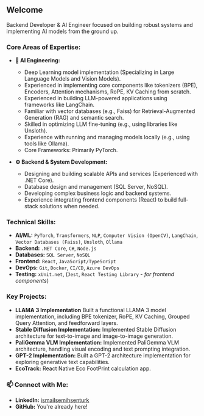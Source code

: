 <h2><b>Welcome</b></h2>

Backend Developer & AI Engineer focused on building robust systems and implementing AI models from the ground up.

### Core Areas of Expertise:

*   **🤖 AI Engineering:**
    *   Deep Learning model implementation (Specializing in Large Language Models and Vision Models).
    *   Experienced in implementing core components like tokenizers (BPE), Encoders, Attention mechanisms, RoPE, KV Caching from scratch.
    *   Experienced in building LLM-powered applications using frameworks like LangChain.
    *   Familiar with vector databases (e.g., Faiss) for Retrieval-Augmented Generation (RAG) and semantic search.
    *   Skilled in optimizing LLM fine-tuning (e.g., using libraries like Unsloth).
    *   Experience with running and managing models locally (e.g., using tools like Ollama).
    *   Core Frameworks: Primarily PyTorch.

*   **⚙️ Backend & System Development:**
    *   Designing and building scalable APIs and services (Experienced with .NET Core).
    *   Database design and management (SQL Server, NoSQL).
    *   Developing complex business logic and backend systems.
    *   Experience integrating frontend components (React) to build full-stack solutions when needed.

### Technical Skills:

*   **AI/ML:** `PyTorch`, `Transformers`, `NLP`, `Computer Vision (OpenCV)`, `LangChain`, `Vector Databases (Faiss)`, `Unsloth`, `Ollama`
*   **Backend:** `.NET Core`, `C#`, `Node.js`
*   **Databases:** `SQL Server`, `NoSQL`
*   **Frontend:** `React`, `JavaScript/TypeScript`
*   **DevOps:** `Git`, `Docker`, `CI/CD`, `Azure DevOps`
*   **Testing:** `xUnit.net`, (`Jest`, `React Testing Library` - *for frontend components*)

### Key Projects:

*   **LLAMA 3 Implementation** Built a functional LLAMA 3 model implementation, including BPE tokenizer, RoPE, KV Caching, Grouped Query Attention, and feedforward layers.
*   **Stable Diffusion Implementation:** Implemented Stable Diffusion architecture for text-to-image and image-to-image generation.
*   **PaliGemma VLM Implementation:** Implemented PaliGemma VLM architecture, handling visual encoding and text prompting integration.
*   **GPT-2 Implementation:** Built a GPT-2 architecture implementation for exploring generative text capabilities.
*   **EcoTrack:** React Native Eco FootPrint calculation app.

### 📫 Connect with Me:
*   **LinkedIn:** [ismailsemihsenturk](https://www.linkedin.com/in/ismailsemihsenturk/)
*   **GitHub:** You're already here!
